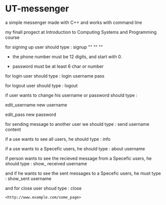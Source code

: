 # UT-messenger
 a simple messenger made with C++ and works with command line
 
 my finall progect at Introduction to Computing Systems and Programming course
 
 for signing up user should type : signup "<username>" "<password>" "<phonenumber>"
 
 * the phone number must be 12 digits, and start with 0.
 
 * password must be at least 6 char or number
 
 
 for login user should type : login username pass
 
 
 for logout user should type : logout
 
 if user wants to change his username or password should type : 

 edit_username new username

 edit_pass new password

 
 for sending message to another user we should type : send username content
 
 
 if a use wants to see all users, he should type : info
 
 
 if a use wants to a Specefic users, he should type : about username
 
 
 if person wants to see the recieved message from a Specefic users, he should type : show_ received username
 
 and if he wants to see the sent messages to a Specefic users, he must type : show_sent username
 
 and for close user shoud type : close
 
 
 
 
 
 
 
 
 <pre><code>&lt;http://www.example.com/some_page&gt;
</code></pre>
